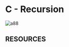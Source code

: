 # C - Recursion

![a88](https://github.com/hfakir/alx-low_level_programming/assets/114278488/c9fcfca6-67c4-4f47-bb4f-120e605a9493)

## RESOURCES
